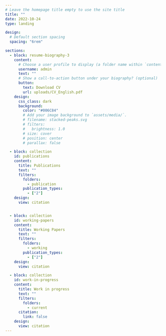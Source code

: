 ```yaml
---
# Leave the homepage title empty to use the site title
title: ""
date: 2022-10-24
type: landing

design:
  # Default section spacing
  spacing: "6rem"

sections:
  - block: resume-biography-3
    content:
      # Choose a user profile to display (a folder name within `content/authors/`)
      username: admin
      text: ""
      # Show a call-to-action button under your biography? (optional)
      button:
        text: Download CV
        url: uploads/CV_English.pdf
    design:
      css_class: dark
      background:
        color: "#006C84"
        # Add your image background to `assets/media/`.
        # filename: stacked-peaks.svg
        # filters:
        #   brightness: 1.0
        # size: cover
        # position: center
        # parallax: false

  - block: collection
    id: publications
    content:
      title: Publications
      text: ""
      filters:
        folders:
          - publication
        publication_types: 
          - ["2"]
    design:
      view: citation


  - block: collection
    id: working-papers
    content:
      title: Working Papers
      text: ""
      filters:
        folders:
          - working
        publication_types: 
          - ["2"]
    design:
      view: citation

  - block: collection
    id: work-in-progress
    content:
      title: Work in progress
      text: ""
      filters:
        folders:
          - current
      citation:
        link: false 
    design:
      view: citation
---
```


